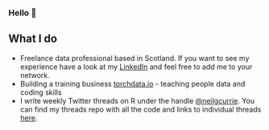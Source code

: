 ### Hello 👋

## What I do

* Freelance data professional based in Scotland. If you want to see my experience have a look at my [LinkedIn](https://www.linkedin.com/in/neilgcurrie/) and feel free to add me to your network.
* Building a training business [torchdata.io](torchdata.io) - teaching people data and coding skills
* I write weekly Twitter threads on R under the handle [@neilgcurrie](https://twitter.com/neilgcurrie). You can find my threads repo with all the code and links to individual threads [here](https://github.com/neilcuz/threads).
